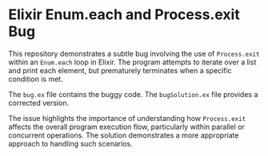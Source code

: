 # Elixir Enum.each and Process.exit Bug

This repository demonstrates a subtle bug involving the use of `Process.exit` within an `Enum.each` loop in Elixir.  The program attempts to iterate over a list and print each element, but prematurely terminates when a specific condition is met.

The `bug.ex` file contains the buggy code.  The `bugSolution.ex` file provides a corrected version.

The issue highlights the importance of understanding how `Process.exit` affects the overall program execution flow, particularly within parallel or concurrent operations.  The solution demonstrates a more appropriate approach to handling such scenarios.
